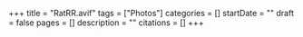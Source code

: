 +++
title = "RatRR.avif"
tags = ["Photos"]
categories = []
startDate = ""
draft = false
pages = []
description = ""
citations = []
+++
